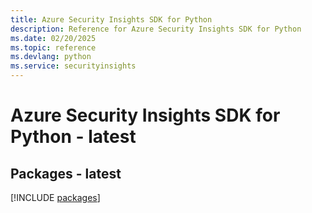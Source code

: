 ```yaml
---
title: Azure Security Insights SDK for Python
description: Reference for Azure Security Insights SDK for Python
ms.date: 02/20/2025
ms.topic: reference
ms.devlang: python
ms.service: securityinsights
---
```

# Azure Security Insights SDK for Python - latest
## Packages - latest
[!INCLUDE [packages](security-insights-index.md)]